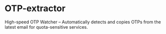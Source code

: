 # OTP-extractor
High-speed OTP Watcher – Automatically detects and copies OTPs from the latest email for quota-sensitive services.
